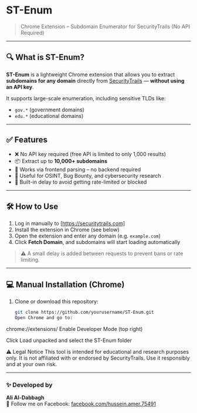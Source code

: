 # ST-Enum

> Chrome Extension – Subdomain Enumerator for SecurityTrails (No API Required)

---

## 🔍 What is ST-Enum?

**ST-Enum** is a lightweight Chrome extension that allows you to extract **subdomains for any domain** directly from [SecurityTrails](https://securitytrails.com) — **without using an API key**.

It supports large-scale enumeration, including sensitive TLDs like:

- `gov.*` (government domains)  
- `edu.*` (educational domains)

---

## ✅ Features

- ❌ No API key required (free API is limited to only 1,000 results)
- 📦 Extract up to **10,000+ subdomains**
- 🚀 Works via frontend parsing – no backend required
- 🧠 Useful for OSINT, Bug Bounty, and cybersecurity research
- 🐢 Built-in delay to avoid getting rate-limited or blocked

---

## 🛠️ How to Use

1. Log in manually to [https://securitytrails.com]
2. Install the extension in Chrome (see below)
3. Open the extension and enter any domain (e.g. `example.com`)
4. Click **Fetch Domain**, and subdomains will start loading automatically

> ⚠️ A small delay is added between requests to prevent bans or rate limiting.

---

## 💻 Manual Installation (Chrome)

1. Clone or download this repository:
   ```bash
   git clone https://github.com/yourusername/ST-Enum.git
   Open Chrome and go to:
chrome://extensions/
Enable Developer Mode (top right)

Click Load unpacked and select the ST-Enum folder

⚠️ Legal Notice
This tool is intended for educational and research purposes only.
It is not affiliated with or endorsed by SecurityTrails.
Use it responsibly and at your own risk.

---

### ✨ Developed by

**Ali Al-Dabbagh**  
📍 Follow me on Facebook: [facebook.com/hussein.amer.75491](https://www.facebook.com/hussein.amer.75491/)
